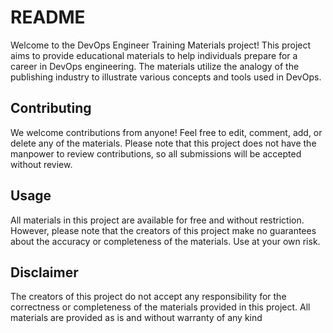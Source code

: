 # README

Welcome to the DevOps Engineer Training Materials project! This project aims to provide educational materials to help individuals prepare for a career in DevOps engineering. The materials utilize the analogy of the publishing industry to illustrate various concepts and tools used in DevOps.

## Contributing

We welcome contributions from anyone! Feel free to edit, comment, add, or delete any of the materials. Please note that this project does not have the manpower to review contributions, so all submissions will be accepted without review.

## Usage

All materials in this project are available for free and without restriction. However, please note that the creators of this project make no guarantees about the accuracy or completeness of the materials. Use at your own risk.

## Disclaimer

The creators of this project do not accept any responsibility for the correctness or completeness of the materials provided in this project. All materials are provided as is and without warranty of any kind